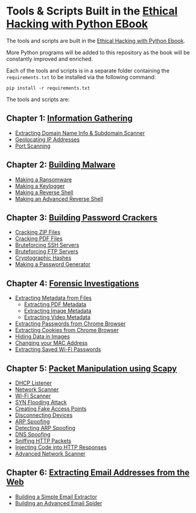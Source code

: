 # Tools & Scripts Built in the [Ethical Hacking with Python EBook](https://www.thepythoncode.com/ethical-hacking-with-python-ebook)

The tools and scripts are built in the [Ethical Hacking with Python Ebook](https://www.thepythoncode.com/ethical-hacking-with-python-ebook).

More Python programs will be added to this repository as the book will be constantly improved and enriched.

Each of the tools and scripts is in a separate folder containing the `requirements.txt` to be installed via the following command:
```
pip install -r requirements.txt
```
The tools and scripts are:
## Chapter 1: [Information Gathering](chapter-1/)
- [Extracting Domain Name Info & Subdomain Scanner](chapter-1/domain-names/)
- [Geolocating IP Addresses](chapter-1/geolocation/)
- [Port Scanning](chapter-1/port-scanning/)
## Chapter 2: [Building Malware](chapter-2/)
- [Making a Ransomware](chapter-2/ransomware/)
- [Making a Keylogger](chapter-2/keylogger/)
- [Making a Reverse Shell](chapter-2/simple-reverse-shell/)
- [Making an Advanced Reverse Shell](chapter-2/advanced-reverse-shell/)
## Chapter 3: [Building Password Crackers](chapter-3/)
- [Cracking ZIP Files](chapter-3/cracking/zip-cracker/)
- [Cracking PDF Files](chapter-3/cracking/pdf-cracker/)
- [Bruteforcing SSH Servers](chapter-3/cracking/bruteforce-ssh/)
- [Bruteforcing FTP Servers](chapter-3/cracking/bruteforce-ftp/)
- [Cryptographic Hashes](chapter-3/cracking/hash-cracker/)
- [Making a Password Generator](chapter-3/passwordgenerator/)
## Chapter 4: [Forensic Investigations](chapter-4/)
- [Extracting Metadata from Files](chapter-4/extract-metadata-from-files/)
    - [Extracting PDF Metadata](chapter-4/extract-metadata-from-files/)
    - [Extracting Image Metadata](chapter-4/extract-metadata-from-files/)
    - [Extracting Video Metadata](chapter-4/extract-metadata-from-files/)
- [Extracting Passwords from Chrome Browser](chapter-4/extract-chrome-data/)
- [Extracting Cookies from Chrome Browser](chapter-4/extract-chrome-data/)
- [Hiding Data in Images](chapter-4/steganography/)
- [Changing your MAC Address](chapter-4/mac-address-changer/)
- [Extracting Saved Wi-Fi Passwords](chapter-4/extract-wifi-passwords/)
## Chapter 5: [Packet Manipulation using Scapy](chapter-5/)
- [DHCP Listener](chapter-5/dhcp-listener/)
- [Network Scanner](chapter-5/network-scanner/)
- [Wi-Fi Scanner](chapter-5/wifi-scanner/)
- [SYN Flooding Attack](chapter-5/syn-flood)
- [Creating Fake Access Points](chapter-5/fake-access-points/)
- [Disconnecting Devices](chapter-5/disconnect-devices/)
- [ARP Spoofing](chapter-5/arp-spoof/)
- [Detecting ARP Spoofing](chapter-5/detect-arp-spoof/)
- [DNS Spoofing](chapter-5/dns-spoof/)
- [Sniffing HTTP Packets](chapter-5/sniff-http-packets/)
- [Injecting Code into HTTP Responses](chapter-5/inject-code-onto-http/)
- [Advanced Network Scanner](chapter-5/advanced-network-scanner/)
## Chapter 6: [Extracting Email Addresses from the Web](chapter-6/)
- [Building a Simple Email Extractor](chapter-6/email-spider/)
- [Building an Advanced Email Spider](chapter-6/email-spider/)
